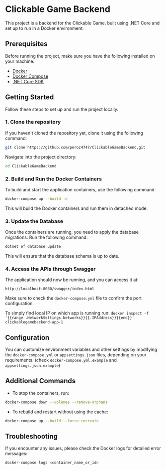 
# Clickable Game Backend

This project is a backend for the Clickable Game, built using .NET Core and set up to run in a Docker environment.

## Prerequisites

Before running the project, make sure you have the following installed on your machine:

- [Docker](https://www.docker.com/get-started)
- [Docker Compose](https://docs.docker.com/compose/install/)
- [.NET Core SDK](https://dotnet.microsoft.com/download)

## Getting Started

Follow these steps to set up and run the project locally.

### 1. Clone the repository

If you haven't cloned the repository yet, clone it using the following command:

```bash
git clone https://github.com/peroz4747/ClickableGameBackend.git
```

Navigate into the project directory:

```bash
cd ClickableGameBackend
```

### 2. Build and Run the Docker Containers

To build and start the application containers, use the following command:

```bash
docker-compose up --build -d
```

This will build the Docker containers and run them in detached mode.

### 3. Update the Database

Once the containers are running, you need to apply the database migrations. Run the following command:

```bash
dotnet ef database update
```

This will ensure that the database schema is up to date.

### 4. Access the APIs through Swagger

The application should now be running, and you can access it at:

```
http://localhost:8080/swagger/index.html
```

Make sure to check the `docker-compose.yml` file to confirm the port configuration.

To simply find local IP on which app is running run: `docker inspect -f '{{range .NetworkSettings.Networks}}{{.IPAddress}}{{end}}' clickablegamebackend-app-1`

## Configuration

You can customize environment variables and other settings by modifying the `docker-compose.yml` or `appsettings.json` files, depending on your requirements. (check `docker-compose.yml.example` and `appsettings.json.example`)

## Additional Commands

- To stop the containers, run:

```bash
docker-compose down --volumes --remove-orphans
```

- To rebuild and restart without using the cache:

```bash
docker-compose up --build --force-recreate
```

## Troubleshooting

If you encounter any issues, please check the Docker logs for detailed error messages:

```bash
docker-compose logs <container_name_or_id>
```